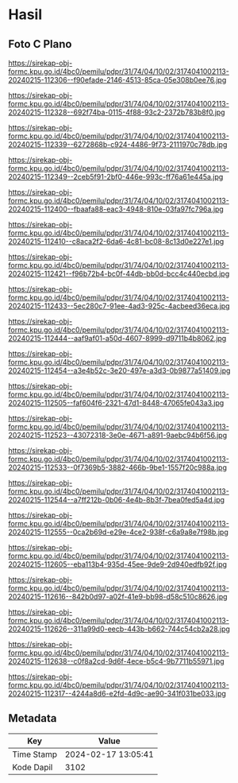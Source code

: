 # Hasil

## Foto C Plano

https://sirekap-obj-formc.kpu.go.id/4bc0/pemilu/pdpr/31/74/04/10/02/3174041002113-20240215-112306--f90efade-2146-4513-85ca-05e308b0ee76.jpg

https://sirekap-obj-formc.kpu.go.id/4bc0/pemilu/pdpr/31/74/04/10/02/3174041002113-20240215-112328--692f74ba-0115-4f88-93c2-2372b783b8f0.jpg

https://sirekap-obj-formc.kpu.go.id/4bc0/pemilu/pdpr/31/74/04/10/02/3174041002113-20240215-112339--6272868b-c924-4486-9f73-2111970c78db.jpg

https://sirekap-obj-formc.kpu.go.id/4bc0/pemilu/pdpr/31/74/04/10/02/3174041002113-20240215-112349--2ceb5f91-2bf0-446e-993c-ff76a61e445a.jpg

https://sirekap-obj-formc.kpu.go.id/4bc0/pemilu/pdpr/31/74/04/10/02/3174041002113-20240215-112400--fbaafa88-eac3-4948-810e-03fa97fc796a.jpg

https://sirekap-obj-formc.kpu.go.id/4bc0/pemilu/pdpr/31/74/04/10/02/3174041002113-20240215-112410--c8aca2f2-6da6-4c81-bc08-8c13d0e227e1.jpg

https://sirekap-obj-formc.kpu.go.id/4bc0/pemilu/pdpr/31/74/04/10/02/3174041002113-20240215-112421--f96b72b4-bc0f-44db-bb0d-bcc4c440ecbd.jpg

https://sirekap-obj-formc.kpu.go.id/4bc0/pemilu/pdpr/31/74/04/10/02/3174041002113-20240215-112433--5ec280c7-91ee-4ad3-925c-4acbeed36eca.jpg

https://sirekap-obj-formc.kpu.go.id/4bc0/pemilu/pdpr/31/74/04/10/02/3174041002113-20240215-112444--aaf9af01-a50d-4607-8999-d9711b4b8062.jpg

https://sirekap-obj-formc.kpu.go.id/4bc0/pemilu/pdpr/31/74/04/10/02/3174041002113-20240215-112454--a3e4b52c-3e20-497e-a3d3-0b9877a51409.jpg

https://sirekap-obj-formc.kpu.go.id/4bc0/pemilu/pdpr/31/74/04/10/02/3174041002113-20240215-112505--faf604f6-2321-47d1-8448-47065fe043a3.jpg

https://sirekap-obj-formc.kpu.go.id/4bc0/pemilu/pdpr/31/74/04/10/02/3174041002113-20240215-112523--43072318-3e0e-4671-a891-9aebc94b6f56.jpg

https://sirekap-obj-formc.kpu.go.id/4bc0/pemilu/pdpr/31/74/04/10/02/3174041002113-20240215-112533--0f7369b5-3882-466b-9be1-1557f20c988a.jpg

https://sirekap-obj-formc.kpu.go.id/4bc0/pemilu/pdpr/31/74/04/10/02/3174041002113-20240215-112544--a7ff212b-0b06-4e4b-8b3f-7bea0fed5a4d.jpg

https://sirekap-obj-formc.kpu.go.id/4bc0/pemilu/pdpr/31/74/04/10/02/3174041002113-20240215-112555--0ca2b69d-e29e-4ce2-938f-c6a9a8e7f98b.jpg

https://sirekap-obj-formc.kpu.go.id/4bc0/pemilu/pdpr/31/74/04/10/02/3174041002113-20240215-112605--eba113b4-935d-45ee-9de9-2d940edfb92f.jpg

https://sirekap-obj-formc.kpu.go.id/4bc0/pemilu/pdpr/31/74/04/10/02/3174041002113-20240215-112616--842b0d97-a02f-41e9-bb98-d58c510c8626.jpg

https://sirekap-obj-formc.kpu.go.id/4bc0/pemilu/pdpr/31/74/04/10/02/3174041002113-20240215-112626--311a99d0-eecb-443b-b662-744c54cb2a28.jpg

https://sirekap-obj-formc.kpu.go.id/4bc0/pemilu/pdpr/31/74/04/10/02/3174041002113-20240215-112638--c0f8a2cd-9d6f-4ece-b5c4-9b7711b55971.jpg

https://sirekap-obj-formc.kpu.go.id/4bc0/pemilu/pdpr/31/74/04/10/02/3174041002113-20240215-112317--4244a8d6-e2fd-4d9c-ae90-341f031be033.jpg


## Metadata

| Key        | Value               |
| ---------- | ------------------- |
| Time Stamp | 2024-02-17 13:05:41 |
| Kode Dapil | 3102                |



